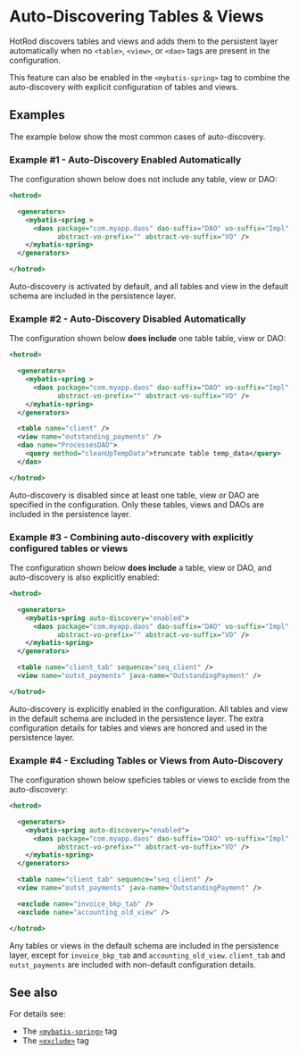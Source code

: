 # Auto-Discovering Tables &amp; Views

HotRod discovers tables and views and adds them to the persistent layer automatically when no `<table>`, `<view>`, or `<dao>` tags are 
present in the configuration.

This feature can also be enabled in the `<mybatis-spring>` tag to combine the auto-discovery with explicit configuration
of tables and views.


## Examples

The example below show the most common cases of auto-discovery.


### Example #1 - Auto-Discovery Enabled Automatically

The configuration shown below does not include any table, view or DAO:

```xml
<hotrod>

  <generators>
    <mybatis-spring >
      <daos package="com.myapp.daos" dao-suffix="DAO" vo-suffix="Impl" 
            abstract-vo-prefix="" abstract-vo-suffix="VO" />
    </mybatis-spring>
  </generators>

</hotrod>
```

Auto-discovery is activated by default, and all tables and view in the default schema are included in the persistence layer.


### Example #2 - Auto-Discovery Disabled Automatically

The configuration shown below **does include** one table table, view or DAO:

```xml
<hotrod>

  <generators>
    <mybatis-spring >
      <daos package="com.myapp.daos" dao-suffix="DAO" vo-suffix="Impl" 
            abstract-vo-prefix="" abstract-vo-suffix="VO" />
    </mybatis-spring>
  </generators>

  <table name="client" />
  <view name="outstanding_payments" />
  <dao name="ProcessesDAO">
    <query method="cleanUpTempData">truncate table temp_data</query>
  </dao>

</hotrod>
```

Auto-discovery is disabled since at least one table, view or DAO are specified in the configuration. Only these tables, views and DAOs are included in the persistence layer.


### Example #3 - Combining auto-discovery with explicitly configured tables or views

The configuration shown below **does include** a table, view or DAO, and auto-discovery is also explicitly enabled:

```xml
<hotrod>

  <generators>
    <mybatis-spring auto-discovery="enabled">
      <daos package="com.myapp.daos" dao-suffix="DAO" vo-suffix="Impl" 
            abstract-vo-prefix="" abstract-vo-suffix="VO" />
    </mybatis-spring>
  </generators>

  <table name="client_tab" sequence="seq_client" />
  <view name="outst_payments" java-name="OutstandingPayment" />

</hotrod>
```

Auto-discovery is explicitly enabled in the configuration. All tables and view in the default schema are included in the persistence
layer. The extra configuration details for tables and views are honored and used in the persistence layer.


### Example #4 - Excluding Tables or Views from Auto-Discovery

The configuration shown below speficies tables or views to exclide from the auto-discovery:

```xml
<hotrod>

  <generators>
    <mybatis-spring auto-discovery="enabled">
      <daos package="com.myapp.daos" dao-suffix="DAO" vo-suffix="Impl" 
            abstract-vo-prefix="" abstract-vo-suffix="VO" />
    </mybatis-spring>
  </generators>

  <table name="client_tab" sequence="seq_client" />
  <view name="outst_payments" java-name="OutstandingPayment" />

  <exclude name="invoice_bkp_tab" />
  <exclude name="accounting_old_view" />

</hotrod>
```

Any tables or views in the default schema are included in the persistence layer, except for `invoice_bkp_tab` and `accounting_old_view`.
`client_tab` and `outst_payments` are included with non-default configuration details.


## See also

For details see:
- The [`<mybatis-spring>`](../config/tags/mybatis-spring.md) tag
- The [`<exclude>`](../config/tags/exclude.md) tag


